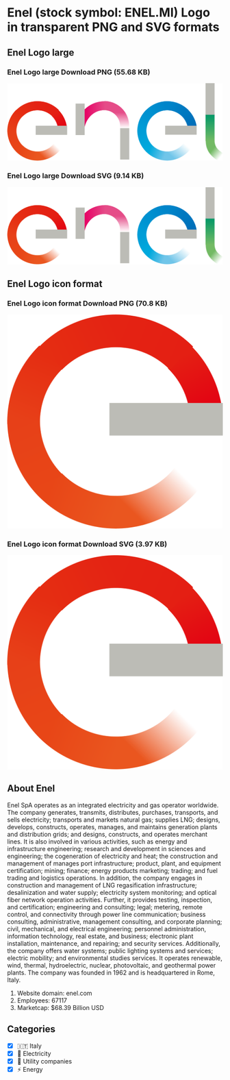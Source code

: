 # Enel (stock symbol: ENEL.MI) Logo in transparent PNG and SVG formats

## Enel Logo large

### Enel Logo large Download PNG (55.68 KB)

![Enel Logo large Download PNG (55.68 KB)](/img/orig/ENEL.MI_BIG-a69c783d.png)

### Enel Logo large Download SVG (9.14 KB)

![Enel Logo large Download SVG (9.14 KB)](/img/orig/ENEL.MI_BIG-791068d5.svg)

## Enel Logo icon format

### Enel Logo icon format Download PNG (70.8 KB)

![Enel Logo icon format Download PNG (70.8 KB)](/img/orig/ENEL.MI-124e07cc.png)

### Enel Logo icon format Download SVG (3.97 KB)

![Enel Logo icon format Download SVG (3.97 KB)](/img/orig/ENEL.MI-2b7adf58.svg)

## About Enel

Enel SpA operates as an integrated electricity and gas operator worldwide. The company generates, transmits, distributes, purchases, transports, and sells electricity; transports and markets natural gas; supplies LNG; designs, develops, constructs, operates, manages, and maintains generation plants and distribution grids; and designs, constructs, and operates merchant lines. It is also involved in various activities, such as energy and infrastructure engineering; research and development in sciences and engineering; the cogeneration of electricity and heat; the construction and management of manages port infrastructure; product, plant, and equipment certification; mining; finance; energy products marketing; trading; and fuel trading and logistics operations. In addition, the company engages in construction and management of LNG regasification infrastructure; desalinization and water supply; electricity system monitoring; and optical fiber network operation activities. Further, it provides testing, inspection, and certification; engineering and consulting; legal; metering, remote control, and connectivity through power line communication; business consulting, administrative, management consulting, and corporate planning; civil, mechanical, and electrical engineering; personnel administration, information technology, real estate, and business; electronic plant installation, maintenance, and repairing; and security services. Additionally, the company offers water systems; public lighting systems and services; electric mobility; and environmental studies services. It operates renewable, wind, thermal, hydroelectric, nuclear, photovoltaic, and geothermal power plants. The company was founded in 1962 and is headquartered in Rome, Italy.

1. Website domain: enel.com
2. Employees: 67117
3. Marketcap: $68.39 Billion USD


## Categories
- [x] 🇮🇹 Italy
- [x] 🔋 Electricity
- [x] 🚰 Utility companies
- [x] ⚡ Energy
